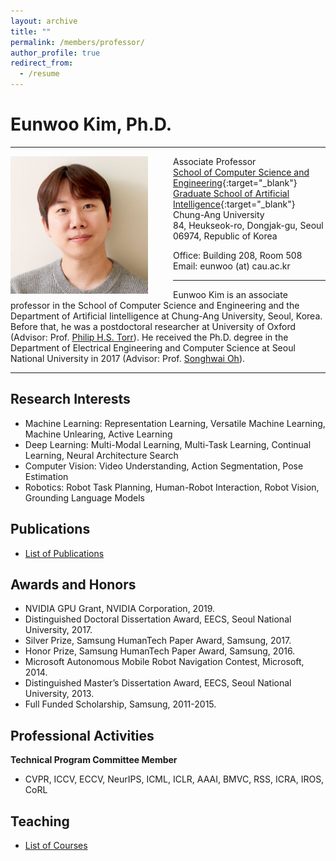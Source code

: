 ```yaml
---
layout: archive
title: ""
permalink: /members/professor/
author_profile: true
redirect_from:
  - /resume
---
```


# Eunwoo Kim, Ph.D.     

------
<img src='/images/Eunwoo Kim4.jpg' width="220" align="left" style="margin-right:40px">

Associate Professor      
[School of Computer Science and Engineering](https://cse.cau.ac.kr/eng/main.php){:target="_blank"}        
[Graduate School of Artificial Intelligence](http://ai.cau.ac.kr/main.php?lang=en){:target="_blank"}            
Chung-Ang University    
84, Heukseok-ro, Dongjak-gu, Seoul 06974, Republic of Korea     

Office: Building 208, Room 508   
Email: eunwoo (at) cau.ac.kr      

-------
Eunwoo Kim is an associate professor in the School of Computer Science and Engineering and the Department of Artificial Iintelligence at Chung-Ang University, Seoul, Korea. Before that, he was a postdoctoral researcher at University of Oxford (Advisor: Prof. [Philip H.S. Torr](https://torrvision.com/people/)). He received the Ph.D. degree in the Department of Electrical Engineering and Computer Science at Seoul National University in 2017 (Advisor: Prof. [Songhwai Oh](https://rllab.snu.ac.kr/people/songhwai-oh)).

-------

## Research Interests
- Machine Learning: Representation Learning, Versatile Machine Learning, Machine Unlearing, Active Learning
- Deep Learning: Multi-Modal Learning, Multi-Task Learning, Continual Learning, Neural Architecture Search
- Computer Vision: Video Understanding, Action Segmentation, Pose Estimation
- Robotics: Robot Task Planning, Human-Robot Interaction, Robot Vision, Grounding Language Models


## Publications
* [List of Publications](https://vllab.cau.ac.kr/publications/) 


## Awards and Honors
* NVIDIA GPU Grant, NVIDIA Corporation, 2019.
* Distinguished Doctoral Dissertation Award, EECS, Seoul National University, 2017.
* Silver Prize, Samsung HumanTech Paper Award, Samsung, 2017.
* Honor Prize, Samsung HumanTech Paper Award, Samsung, 2016.
* Microsoft Autonomous Mobile Robot Navigation Contest, Microsoft, 2014.
* Distinguished Master’s Dissertation Award, EECS, Seoul National University, 2013.
* Full Funded Scholarship, Samsung, 2011-2015.


## Professional Activities
**Technical Program Committee Member**
* CVPR, ICCV, ECCV, NeurIPS, ICML, ICLR, AAAI, BMVC, RSS, ICRA, IROS, CoRL


## Teaching
* [List of Courses](https://vllab.cau.ac.kr/courses/)
